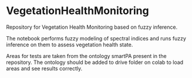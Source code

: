# VegetationHealthMonitoring
Repository for Vegetation Health Monitoring based on fuzzy inference.

The notebook performs fuzzy modeling of spectral indices and runs fuzzy inference on them to assess vegetation health state.

Areas for tests are taken from the ontology smartPA present in the repository. The ontology should be added to drive folder on colab to load areas and see results correctly.
